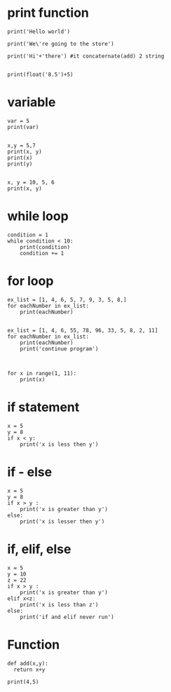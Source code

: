 # print function 
```
print('Hello world')

print('We\'re going to the store')

print('Hi'+'there') #it concaternate(add) 2 string


print(float('8.5')+5)
```

# variable
```
var = 5
print(var)


x,y = 5,7
print(x, y)
print(x)
print(y)


x, y = 10, 5, 6
print(x, y)
```

# while loop

```
condition = 1
while condition < 10:    
    print(condition)
    condition += 1     

```
# for loop
```
ex_list = [1, 4, 6, 5, 7, 9, 3, 5, 8,]
for eachNumber in ex_list:
    print(eachNumber)


ex_list = [1, 4, 6, 55, 78, 96, 33, 5, 8, 2, 11]
for eachNumber in ex_list:
    print(eachNumber)
    print('continue program')



for x in range(1, 11):
    print(x)

```
# if statement
```
x = 5
y = 8
if x < y:
    print('x is less then y')

```
# if - else
```
x = 5
y = 8
if x > y :
    print('x is greater than y')
else:
    print('x is lesser then y')

```


# if, elif, else
```
x = 5
y = 10
z = 22
if x > y :
    print('x is greater than y')
elif x<z:
    print('x is less than z')
else:
    print('if and elif never run')
```
# Function

```
def add(x,y):
  return x+y

print(4,5)

```
